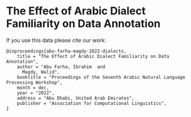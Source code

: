 # The Effect of Arabic Dialect Familiarity on Data Annotation


If you use this data please cite our work:
```
@inproceedings{abu-farha-magdy-2022-dialects,
    title = "The Effect of Arabic Dialect Familiarity on Data Annotation",
    author = "Abu Farha, Ibrahim  and
      Magdy, Walid",
    booktitle = "Proceedings of the Seventh Arabic Natural Language Processing Workshop",
    month = dec,
    year = "2022",
    address = "Abu Dhabi, United Arab Emirates",
    publisher = "Association for Computational Linguistics",
}
```
